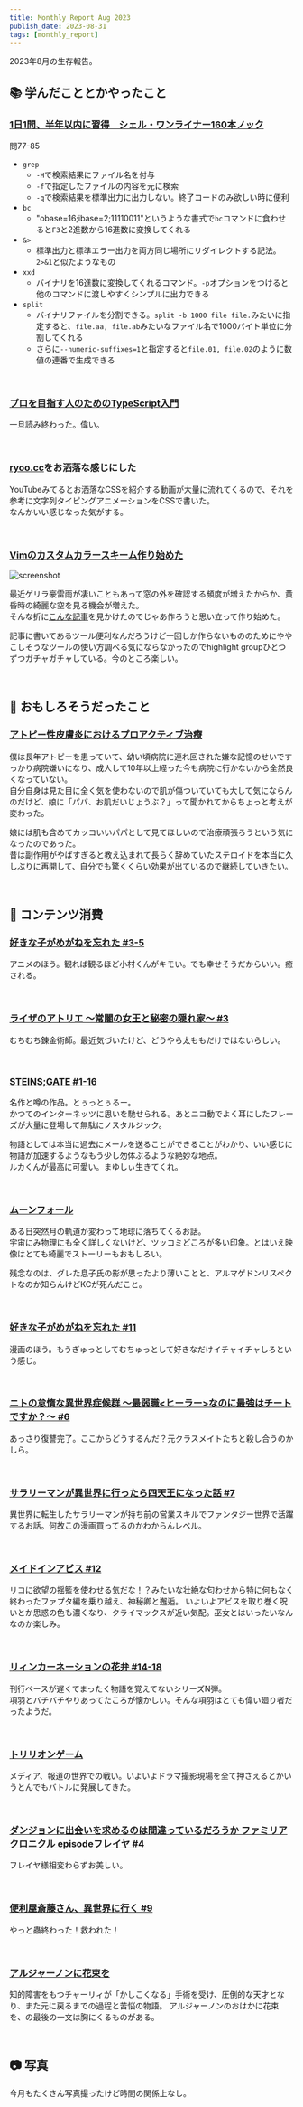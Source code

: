 ```yaml
---
title: Monthly Report Aug 2023
publish_date: 2023-08-31
tags: [monthly_report]
---
```


2023年8月の生存報告。

## 📚 学んだこととかやったこと

### [1日1問、半年以内に習得　シェル・ワンライナー160本ノック](https://amzn.to/41AQRk6)

問77-85

- `grep`
  - `-H`で検索結果にファイル名を付与
  - `-f`で指定したファイルの内容を元に検索
  - `-q`で検索結果を標準出力に出力しない。終了コードのみ欲しい時に便利
- `bc`
  - "obase=16;ibase=2;11110011"というような書式で`bc`コマンドに食わせると`F3`と2進数から16進数に変換してくれる
- `&>`
  - 標準出力と標準エラー出力を両方同じ場所にリダイレクトする記法。`2>&1`と似たようなもの
- `xxd`
  - バイナリを16進数に変換してくれるコマンド。`-p`オプションをつけると他のコマンドに渡しやすくシンプルに出力できる
- `split`
  - バイナリファイルを分割できる。`split -b 1000 file file.`みたいに指定すると、`file.aa, file.ab`みたいなファイル名で1000バイト単位に分割してくれる
  - さらに`--numeric-suffixes=1`と指定すると`file.01, file.02`のように数値の連番で生成できる

<br />

### [プロを目指す人のためのTypeScript入門](https://amzn.to/3jI4HRS)  

一旦読み終わった。偉い。  

<br />

### [ryoo.cc](https://ryoo.cc)をお洒落な感じにした

YouTubeみてるとお洒落なCSSを紹介する動画が大量に流れてくるので、それを参考に文字列タイピングアニメーションをCSSで書いた。  
なんかいい感じなった気がする。

<br />

### [Vimのカスタムカラースキーム作り始めた](https://github.com/ryoo14/nautitwilight.vim)

![screenshot](https://github.com/ryoo14/nautitwilight.vim/blob/main/screenshots/typescript.png?raw=true)

最近ゲリラ豪雷雨が凄いこともあって窓の外を確認する頻度が増えたからか、黄昏時の綺麗な空を見る機会が増えた。  
そんな折に[こんな記事](https://medium.com/eureka-engineering/recommend-generating-own-colorsheme-3114abe3e1d)を見かけたのでじゃあ作ろうと思い立って作り始めた。

記事に書いてあるツール便利なんだろうけど一回しか作らないもののためにややこしそうなツールの使い方調べる気にならなかったのでhighlight groupひとつずつガチャガチャしている。今のところ楽しい。

<br />

## 🧐 おもしろそうだったこと

### [アトピー性皮膚炎におけるプロアクティブ治療](https://www.kyudai-derm.org/atopy/docter/16.html)

僕は長年アトピーを患っていて、幼い頃病院に連れ回された嫌な記憶のせいですっかり病院嫌いになり、成人して10年以上経った今も病院に行かないから全然良くなっていない。  
自分自身は見た目に全く気を使わないので肌が傷ついていても大して気にならんのだけど、娘に「パパ、お肌だいじょうぶ？」って聞かれてからちょっと考えが変わった。

娘には肌も含めてカッコいいパパとして見てほしいので治療頑張ろうという気になったのであった。  
昔は副作用がやばすぎると教え込まれて長らく辞めていたステロイドを本当に久しぶりに再開して、自分でも驚くくらい効果が出ているので継続していきたい。

<br />

## 👾 コンテンツ消費

### [好きな子がめがねを忘れた #3-5](https://annict.com/works/10399)

アニメのほう。観れば観るほど小村くんがキモい。でも幸せそうだからいい。癒される。

<br />

### [ライザのアトリエ ～常闇の女王と秘密の隠れ家～ #3](https://annict.com/works/10590)

むちむち錬金術師。最近気づいたけど、どうやら太ももだけではないらしい。

<br />

### [STEINS;GATE #1-16](https://annict.com/works/865)

名作と噂の作品。とぅっとぅるー。  
かつてのインターネッツに思いを馳せられる。あとニコ動でよく耳にしたフレーズが大量に登場して無駄にノスタルジック。

物語としては本当に過去にメールを送ることができることがわかり、いい感じに物語が加速するようなもう少し勿体ぶるような絶妙な地点。  
ルカくんが最高に可愛い。まゆしぃ生きてくれ。

<br />

### [ムーンフォール](https://filmarks.com/movies/98964)

ある日突然月の軌道が変わって地球に落ちてくるお話。  
宇宙にみ物理にも全く詳しくないけど、ツッコミどころが多い印象。とはいえ映像はとても綺麗でストーリーもおもしろい。

残念なのは、グレた息子氏の影が思ったより薄いことと、アルマゲドンリスペクトなのか知らんけどKCが死んだこと。

<br />

### [好きな子がめがねを忘れた #11](https://amzn.to/3OUENHm)

漫画のほう。もうぎゅっとしてむちゅっとして好きなだけイチャイチャしろという感じ。

<br />

### [ニトの怠惰な異世界症候群 〜最弱職<ヒーラー>なのに最強はチートですか？〜 #6](https://amzn.to/47GMlEW)

あっさり復讐完了。ここからどうするんだ？元クラスメイトたちと殺し合うのかしら。

<br />

### [サラリーマンが異世界に行ったら四天王になった話 #7](https://amzn.to/3qwGgun)

異世界に転生したサラリーマンが持ち前の営業スキルでファンタジー世界で活躍するお話。何故この漫画買ってるのかわからんレベル。

<br />

### [メイドインアビス #12](https://amzn.to/3qI6ji0)

リコに欲望の揺籃を使わせる気だな！？みたいな壮絶な匂わせから特に何もなく終わったファプタ編を乗り越え、神秘卿と邂逅。
いよいよアビスを取り巻く呪いとか思惑の色も濃くなり、クライマックスが近い気配。巫女とはいったいなんなのか楽しみ。

<br />

### [リィンカーネーションの花弁 #14-18](https://amzn.to/3YKVxV4)

刊行ペースが遅くてまったく物語を覚えてないシリーズN弾。  
項羽とバチバチやりあってたころが懐かしい。そんな項羽はとても偉い廻り者だったようだ。

<br />

### [トリリオンゲーム](https://amzn.to/3E5pUfo)

メディア、報道の世界での戦い。いよいよドラマ撮影現場を全て押さえるとかいうとんでもバトルに発展してきた。

<br />

### [ダンジョンに出会いを求めるのは間違っているだろうか ファミリアクロニクル episodeフレイヤ #4](https://amzn.to/3qCduZ8)

フレイヤ様相変わらずお美しい。

<br />

### [便利屋斎藤さん、異世界に行く #9](https://amzn.to/47Bgqpv)

やっと蟲終わった！救われた！

<br />

### [アルジャーノンに花束を](https://amzn.to/3QZFdOa)

知的障害をもつチャーリィが「かしこくなる」手術を受け、圧倒的な天才となり、また元に戻るまでの過程と苦悩の物語。
アルジャーノンのおはかに花束を、の最後の一文は胸にくるものがある。

<br />

## 📷 写真

今月もたくさん写真撮ったけど時間の関係上なし。


